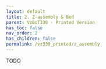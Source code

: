 ```yaml
---
layout: default
title: 2. Z-assembly & Bed
parent: VzBoT330 - Printed Version
has_toc: false
nav_order: 2
has_children: false
permalink: /vz330_printed/z_assembly
---
```


TODO
